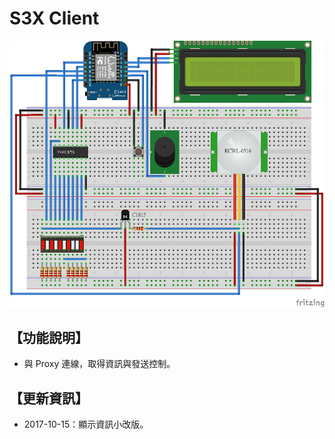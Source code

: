﻿S3X Client
==========

![S3X Client](S3X_Client.png)

【功能說明】
-----------
* 與 Proxy 連線，取得資訊與發送控制。

【更新資訊】
-----------
* 2017-10-15：顯示資訊小改版。